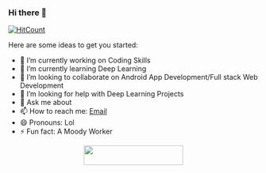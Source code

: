 ### Hi there 👋
[![HitCount](http://hits.dwyl.com/bluecoder5015/bluecoder5015.svg)](http://hits.dwyl.com/bluecoder5015/bluecoder5015)
<!--
**bluecoder5015/bluecoder5015** is a ✨ _special_ ✨ repository because its `README.md` (this file) appears on your GitHub profile.
-->
Here are some ideas to get you started:

- 🔭 I’m currently working on Coding Skills
- 🌱 I’m currently learning Deep Learning
- 👯 I’m looking to collaborate on Android App Development/Full stack Web Development
- 🤔 I’m looking for help with Deep Learning Projects
- 💬 Ask me about 
- 📫 How to reach me: [Email](yogendrasingh6019@gmail.com)
- 😄 Pronouns: Lol
- ⚡ Fun fact: A Moody Worker

<p align="center">
  <img width="200" height="40" src="https://forthebadge.com/images/badges/built-with-love.svg">
</p>

